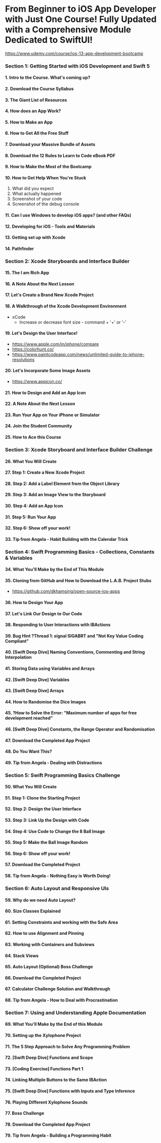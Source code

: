 # From Beginner to iOS App Developer with Just One Course! Fully Updated with a Comprehensive Module Dedicated to SwiftUI!

https://www.udemy.com/course/ios-13-app-development-bootcamp


### Section 1: Getting Started with iOS Development and Swift 5

#### 1. Intro to the Course. What's coming up?

####  2. Download the Course Syllabus

####  3. The Giant List of Resources

####  4. How does an App Work?

####  5. How to Make an App

####  6. How to Get All the Free Stuff

####  7. Download your Massive Bundle of Assets

####  8. Download the 12 Rules to Learn to Code eBook PDF

####  9. How to Make the Most of the Bootcamp

####  10. How to Get Help When You're Stuck
1. What did you expect
2. What actually happened
3. Screenshot of your code
4. Screenshot of the debug console


####  11. Can I use Windows to develop iOS apps? (and other FAQs)

####  12. Developing for iOS - Tools and Materials

####  13. Getting set up with Xcode

####  14. Pathfinder



### Section 2: Xcode Storyboards and Interface Builder

####  15. The I am Rich App

####  16. A Note About the Next Lesson

####  17. Let's Create a Brand New Xcode Project

####  18. A Walkthrough of the Xcode Development Environment

* xCode
  * Increase or decrease font size - command + '+' or '-'
  
####  19. Let's Design the User Interface!
* https://www.apple.com/in/iphone/compare
* https://colorhunt.co/
* https://www.paintcodeapp.com/news/unlimited-guide-to-iphone-resolutions
   
####  20. Let's Incorporate Some Image Assets
* https://www.appicon.co/
    
####  21. How to Design and Add an App Icon
   
####  22. A Note About the Next Lesson
   
####  23. Run Your App on Your iPhone or Simulator
   
####  24. Join the Student Community
  
####  25. How to Ace this Course


### Section 3: Xcode Storyboard and Interface Builder Challenge

####  26. What You Will Create

####  27. Step 1: Create a New Xcode Project

####  28. Step 2: Add a Label Element from the Object Library

####  29. Step 3: Add an Image View to the Storyboard

####  30. Step 4: Add an App Icon

####  31. Step 5: Run Your App

####  32. Step 6: Show off your work!

####  33. Tip from Angela - Habit Building with the Calendar Trick


### Section 4: Swift Programming Basics - Collections, Constants & Variables

####  34. What You'll Make by the End of This Module
    
####  35. Cloning from GitHub and How to Download the L.A.B. Project Stubs
* https://github.com/dkhamsing/open-source-ios-apps
  
####  36. How to Design Your App
    
####  37. Let's Link Our Design to Our Code
  
####  38. Responding to User Interactions with IBActions

####  39. Bug Hint ?Thread 1: signal SIGABRT and "Not Key Value Coding Compliant"
    
####  40. [Swift Deep Dive] Naming Conventions, Commenting and String Interpolation
    
####  41. Storing Data using Variables and Arrays

####  42. [Swift Deep Dive] Variables
 
####  43. [Swift Deep Dive] Arrays
 
####  44. How to Randomise the Dice Images
 
####  45. ?How to Solve the Error: "Maximum number of apps for free development reached"
 
####  46. [Swift Deep Dive] Constants, the Range Operator and Randomisation
 
####  47. Download the Completed App Project
  
####  48. Do You Want This?
  
####  49. Tip from Angela - Dealing with Distractions
    
    
### Section 5: Swift Programming Basics Challenge


####  50. What You Will Create

####  51. Step 1: Clone the Starting Project

####  52. Step 2: Design the User Interface

####  53. Step 3: Link Up the Design with Code

####  54. Step 4: Use Code to Change the 8 Ball Image

####  55. Step 5: Make the Ball Image Random

####  56. Step 6: Show off your work!

####  57. Download the Completed Project

####  58. Tip from Angela - Nothing Easy is Worth Doing!



### Section 6: Auto Layout and Responsive UIs

####  59. Why do we need Auto Layout?

####  60. Size Classes Explained

####  61. Setting Constraints and working with the Safe Area

####  62. How to use Alignment and Pinning

####  63. Working with Containers and Subviews

####  64. Stack Views
    
####  65. Auto Layout (Optional) Boss Challenge

####  66. Download the Completed Project

####  67. Calculator Challenge Solution and Walkthrough

####  68. Tip from Angela - How to Deal with Procrastination


### Section 7: Using and Understanding Apple Documentation

####  69. What You'll Make by the End of this Module

####  70. Setting up the Xylophone Project

####  71. The 5 Step Approach to Solve Any Programming Problem

####  72. [Swift Deep Dive] Functions and Scope

####  73. [Coding Exercise] Functions Part 1

####  74. Linking Multiple Buttons to the Same IBAction

####  75. [Swift Deep Dive] Functions with Inputs and Type Inference

####  76. Playing Different Xylophone Sounds

####  77. Boss Challenge

####  78. Download the Completed App Project

####  79. Tip from Angela - Building a Programming Habit

